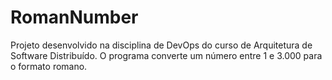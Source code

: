 # RomanNumber
Projeto desenvolvido na disciplina de DevOps do curso de Arquitetura de Software Distribuído. O programa converte um número entre 1 e 3.000 para o formato romano.
